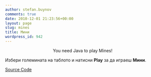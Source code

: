 ```yaml
---
author: stefan.buynov
comments: true
date: 2010-12-01 21:23:56+00:00
layout: page
slug: mines
title: Мини
wordpress_id: 942
---
```


<p align="center">	<applet code="com.buynov.MinesApplet" codebase="." archive="/mines/mines.jar" width="100" height="95">You need Java to play Mines!</applet></p>
<p>

Избери големината на таблото и натисни **Play** за да играеш **Мини**.

[Source Code](https://github.com/buynov/Mines)

